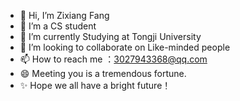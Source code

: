 - 👋 Hi, I’m Zixiang Fang
- 👀 I’m a CS student
- 🌱 I’m currently Studying at Tongji University
- 💞️ I’m looking to collaborate on Like-minded people
- 📫 How to reach me ：3027943368@qq.com
- 😄 Meeting you is a tremendous fortune.
- ✨ Hope we all have a bright future！
<!---
TtLuckyyy/TtLuckyyy is a ✨ special ✨ repository because its `README.md` (this file) appears on your GitHub profile.
You can click the Preview link to take a look at your changes.
--->
